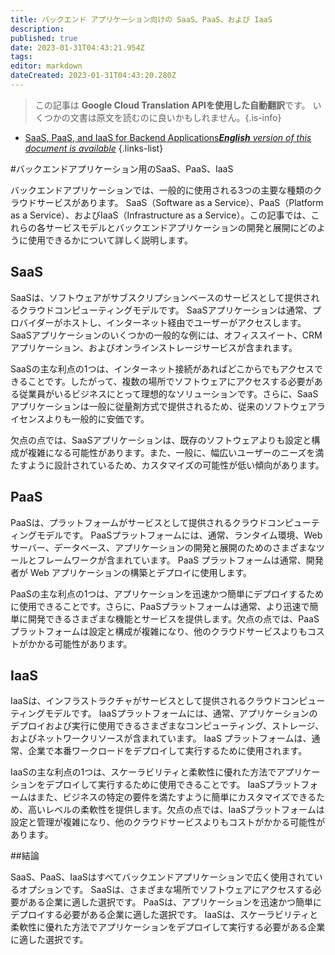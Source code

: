 ```yaml
---
title: バックエンド アプリケーション向けの SaaS、PaaS、および IaaS
description: 
published: true
date: 2023-01-31T04:43:21.954Z
tags: 
editor: markdown
dateCreated: 2023-01-31T04:43:20.280Z
---
```


> この記事は **Google Cloud Translation APIを使用した自動翻訳**です。
いくつかの文書は原文を読むのに良いかもしれません。{.is-info}
- [SaaS, PaaS, and IaaS for Backend Applications***English** version of this document is available*](/en/Knowledge-base/Backend/saas-paas-and-iaas-for-backend-applications)
{.links-list}


#バックエンドアプリケーション用のSaaS、PaaS、IaaS

バックエンドアプリケーションでは、一般的に使用される3つの主要な種類のクラウドサービスがあります。 SaaS（Software as a Service）、PaaS（Platform as a Service）、およびIaaS（Infrastructure as a Service）。この記事では、これらの各サービスモデルとバックエンドアプリケーションの開発と展開にどのように使用できるかについて詳しく説明します。

## SaaS

SaaSは、ソフトウェアがサブスクリプションベースのサービスとして提供されるクラウドコンピューティングモデルです。 SaaSアプリケーションは通常、プロバイダーがホストし、インターネット経由でユーザーがアクセスします。 SaaSアプリケーションのいくつかの一般的な例には、オフィススイート、CRMアプリケーション、およびオンラインストレージサービスが含まれます。

SaaSの主な利点の1つは、インターネット接続があればどこからでもアクセスできることです。したがって、複数の場所でソフトウェアにアクセスする必要がある従業員がいるビジネスにとって理想的なソリューションです。さらに、SaaSアプリケーションは一般に従量剤方式で提供されるため、従来のソフトウェアライセンスよりも一般的に安価です。

欠点の点では、SaaSアプリケーションは、既存のソフトウェアよりも設定と構成が複雑になる可能性があります。また、一般に、幅広いユーザーのニーズを満たすように設計されているため、カスタマイズの可能性が低い傾向があります。

## PaaS

PaaSは、プラットフォームがサービスとして提供されるクラウドコンピューティングモデルです。 PaaSプラットフォームには、通常、ランタイム環境、Webサーバー、データベース、アプリケーションの開発と展開のためのさまざまなツールとフレームワークが含まれています。 PaaS プラットフォームは通常、開発者が Web アプリケーションの構築とデプロイに使用します。

PaaSの主な利点の1つは、アプリケーションを迅速かつ簡単にデプロイするために使用できることです。さらに、PaaSプラットフォームは通常、より迅速で簡単に開発できるさまざまな機能とサービスを提供します。欠点の点では、PaaSプラットフォームは設定と構成が複雑になり、他のクラウドサービスよりもコストがかかる可能性があります。

## IaaS

IaaSは、インフラストラクチャがサービスとして提供されるクラウドコンピューティングモデルです。 IaaSプラットフォームには、通常、アプリケーションのデプロイおよび実行に使用できるさまざまなコンピューティング、ストレージ、およびネットワークリソースが含まれています。 IaaS プラットフォームは、通常、企業で本番ワークロードをデプロイして実行するために使用されます。

IaaSの主な利点の1つは、スケーラビリティと柔軟性に優れた方法でアプリケーションをデプロイして実行するために使用できることです。 IaaSプラットフォームはまた、ビジネスの特定の要件を満たすように簡単にカスタマイズできるため、高いレベルの柔軟性を提供します。欠点の点では、IaaSプラットフォームは設定と管理が複雑になり、他のクラウドサービスよりもコストがかかる可能性があります。

##結論

SaaS、PaaS、IaaSはすべてバックエンドアプリケーションで広く使用されているオプションです。 SaaSは、さまざまな場所でソフトウェアにアクセスする必要がある企業に適した選択です。 PaaSは、アプリケーションを迅速かつ簡単にデプロイする必要がある企業に適した選択です。 IaaSは、スケーラビリティと柔軟性に優れた方法でアプリケーションをデプロイして実行する必要がある企業に適した選択です。